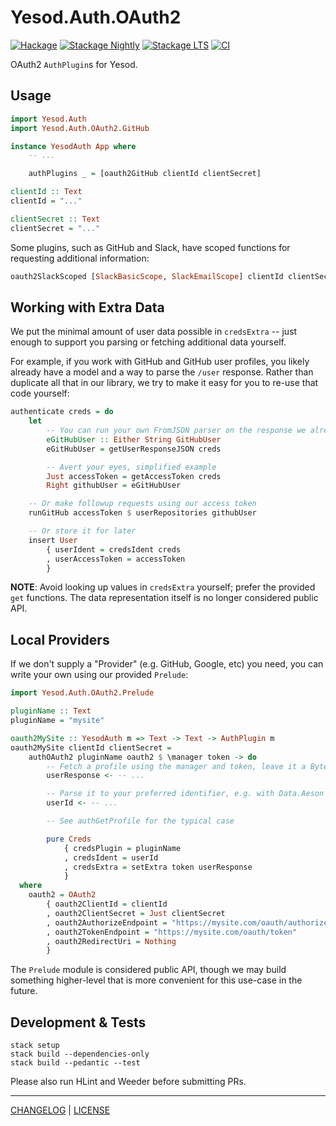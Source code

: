 # Yesod.Auth.OAuth2

[![Hackage](https://img.shields.io/hackage/v/yesod-auth-oauth2.svg?style=flat)](https://hackage.haskell.org/package/yesod-auth-oauth2)
[![Stackage Nightly](http://stackage.org/package/yesod-auth-oauth2/badge/nightly)](http://stackage.org/nightly/package/yesod-auth-oauth2)
[![Stackage LTS](http://stackage.org/package/yesod-auth-oauth2/badge/lts)](http://stackage.org/lts/package/yesod-auth-oauth2)
[![CI](https://github.com/freckle/yesod-auth-oauth2/actions/workflows/ci.yml/badge.svg)](https://github.com/pbrisbin/freckle/yesod-auth-oauth2/workflows/ci.yml)

OAuth2 `AuthPlugin`s for Yesod.

## Usage

```hs
import Yesod.Auth
import Yesod.Auth.OAuth2.GitHub

instance YesodAuth App where
    -- ...

    authPlugins _ = [oauth2GitHub clientId clientSecret]

clientId :: Text
clientId = "..."

clientSecret :: Text
clientSecret = "..."
```

Some plugins, such as GitHub and Slack, have scoped functions for requesting
additional information:

```hs
oauth2SlackScoped [SlackBasicScope, SlackEmailScope] clientId clientSecret
```

## Working with Extra Data

We put the minimal amount of user data possible in `credsExtra` -- just enough
to support you parsing or fetching additional data yourself.

For example, if you work with GitHub and GitHub user profiles, you likely
already have a model and a way to parse the `/user` response. Rather than
duplicate all that in our library, we try to make it easy for you to re-use that
code yourself:

```hs
authenticate creds = do
    let
        -- You can run your own FromJSON parser on the response we already have
        eGitHubUser :: Either String GitHubUser
        eGitHubUser = getUserResponseJSON creds

        -- Avert your eyes, simplified example
        Just accessToken = getAccessToken creds
        Right githubUser = eGitHubUser

    -- Or make followup requests using our access token
    runGitHub accessToken $ userRepositories githubUser

    -- Or store it for later
    insert User
        { userIdent = credsIdent creds
        , userAccessToken = accessToken
        }
```

**NOTE**: Avoid looking up values in `credsExtra` yourself; prefer the provided
`get` functions. The data representation itself is no longer considered public
API.

## Local Providers

If we don't supply a "Provider" (e.g. GitHub, Google, etc) you need, you can
write your own using our provided `Prelude`:

```haskell
import Yesod.Auth.OAuth2.Prelude

pluginName :: Text
pluginName = "mysite"

oauth2MySite :: YesodAuth m => Text -> Text -> AuthPlugin m
oauth2MySite clientId clientSecret =
    authOAuth2 pluginName oauth2 $ \manager token -> do
        -- Fetch a profile using the manager and token, leave it a ByteString
        userResponse <- -- ...

        -- Parse it to your preferred identifier, e.g. with Data.Aeson
        userId <- -- ...

        -- See authGetProfile for the typical case

        pure Creds
            { credsPlugin = pluginName
            , credsIdent = userId
            , credsExtra = setExtra token userResponse
            }
  where
    oauth2 = OAuth2
        { oauth2ClientId = clientId
        , oauth2ClientSecret = Just clientSecret
        , oauth2AuthorizeEndpoint = "https://mysite.com/oauth/authorize"
        , oauth2TokenEndpoint = "https://mysite.com/oauth/token"
        , oauth2RedirectUri = Nothing
        }
```

The `Prelude` module is considered public API, though we may build something
higher-level that is more convenient for this use-case in the future.

## Development & Tests

```console
stack setup
stack build --dependencies-only
stack build --pedantic --test
```

Please also run HLint and Weeder before submitting PRs.

---

[CHANGELOG](./CHANGELOG.md) | [LICENSE](./LICENSE)
